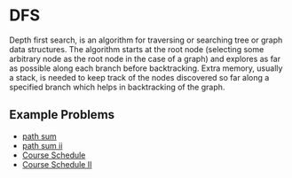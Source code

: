 # DFS #

Depth first search, is an algorithm for traversing or searching tree or graph data structures. The algorithm starts at the root node (selecting some arbitrary node as the root node in the case of a graph) and
explores as far as possible along each branch before backtracking. Extra memory, usually a stack, is needed to keep track of the nodes discovered so far along a specified branch which helps in backtracking of the graph.

## Example Problems ##

- [path sum](https://leetcode.com/problems/path-sum/)
- [path sum ii](https://leetcode.com/problems/path-sum-ii/)
- [Course Schedule](https://leetcode.com/problems/course-schedule/)
- [Course Schedule II](https://leetcode.com/problems/course-schedule-ii/)